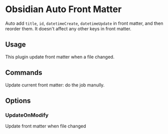 # Obsidian Auto Front Matter

Auto add `title`, `id`, `datetimeCreate`, `datetimeUpdate` in front matter, and then reorder them. It doesn't affect any other keys in front matter.

## Usage

This plugin update front matter when a file changed.

## Commands

Update current front matter: do the job manully.

## Options

### UpdateOnModify

Update front matter when file changed
